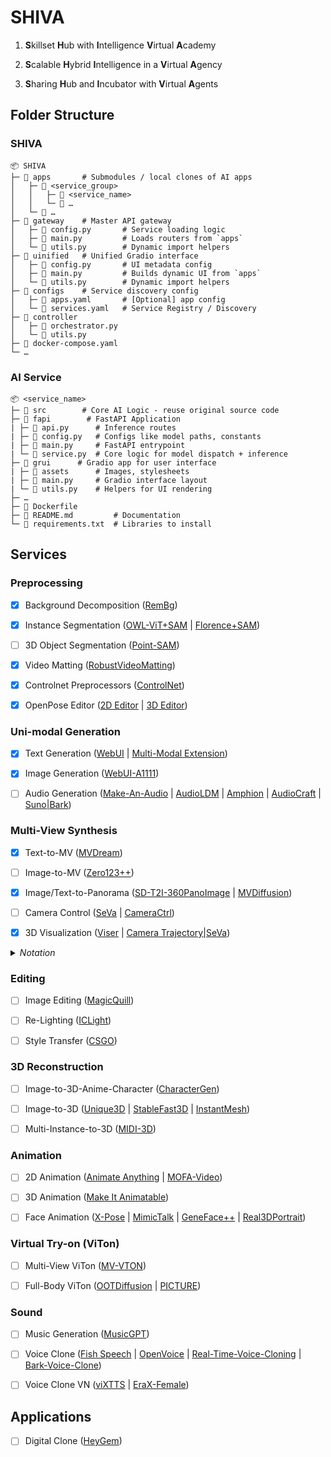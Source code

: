 # SHIVA

1. **S**killset **H**ub with **I**ntelligence **V**irtual **A**cademy

2. **S**calable **H**ybrid **I**ntelligence in a **V**irtual **A**gency

3. **S**haring **H**ub and **I**ncubator with **V**irtual **A**gents

## Folder Structure

### SHIVA

    📦 SHIVA
    ├─ 📂 apps       # Submodules / local clones of AI apps
    │   ├─ 📂 <service_group>
    │   │   ├─ 📂 <service_name>
    │   │   └─ 📂 …
    │   └─ 📂 …
    ├─ 📂 gateway    # Master API gateway
    │   ├─ 📄 config.py       # Service loading logic
    │   ├─ 📄 main.py         # Loads routers from `apps`
    │   └─ 📄 utils.py        # Dynamic import helpers
    ├─ 📂 uinified   # Unified Gradio interface
    │   ├─ 📄 config.py       # UI metadata config
    │   ├─ 📄 main.py         # Builds dynamic UI from `apps`
    │   └─ 📄 utils.py        # Dynamic import helpers
    ├─ 📂 configs    # Service discovery config
    │   ├─ 📄 apps.yaml       # [Optional] app config
    │   └─ 📄 services.yaml   # Service Registry / Discovery
    ├─ 📂 controller
    │   ├─ 📄 orchestrator.py
    │   └─ 📄 utils.py
    ├─ 📄 docker-compose.yaml
    └─ …

### AI Service

    📦 <service_name>
    ├─ 📂 src        # Core AI Logic - reuse original source code
    ├─ 📂 fapi        # FastAPI Application
    | ├─ 📄 api.py      # Inference routes
    | ├─ 📄 config.py   # Configs like model paths, constants
    | ├─ 📄 main.py     # FastAPI entrypoint
    | └─ 📄 service.py  # Core logic for model dispatch + inference
    ├─ 📂 grui      # Gradio app for user interface
    | ├─ 📂 assets      # Images, stylesheets
    | ├─ 📄 main.py     # Gradio interface layout
    | └─ 📄 utils.py    # Helpers for UI rendering
    ├─ …
    ├─ 📄 Dockerfile
    ├─ 📄 README.md         # Documentation
    └─ 📄 requirements.txt  # Libraries to install

## Services

### Preprocessing

- [x] Background Decomposition ([RemBg](https://github.com/HariWu1995/Anilluminus.AI/tree/main/src/apps/rembg))

- [x] Instance Segmentation ([OWL-ViT+SAM](https://huggingface.co/spaces/SkalskiP/florence-sam) | [Florence+SAM](https://huggingface.co/spaces/SkalskiP/florence-sam))

- [ ] 3D Object Segmentation ([Point-SAM](https://github.com/zyc00/Point-SAM))

- [x] Video Matting ([RobustVideoMatting](https://github.com/PeterL1n/RobustVideoMatting))

- [x] Controlnet Preprocessors ([ControlNet](https://github.com/Mikubill/sd-webui-controlnet))

- [x] OpenPose Editor ([2D Editor](https://github.com/huchenlei/sd-webui-openpose-editor) | [3D Editor](https://github.com/ZhUyU1997/open-pose-editor/releases))

### Uni-modal Generation

- [x] Text Generation ([WebUI](https://github.com/oobabooga/text-generation-webui) | [Multi-Modal Extension](https://github.com/oobabooga/text-generation-webui/blob/main/extensions/multimodal/README.md))

- [x] Image Generation ([WebUI-A1111](https://github.com/AUTOMATIC1111/stable-diffusion-webui))

- [ ] Audio Generation ([Make-An-Audio](https://github.com/Text-to-Audio/Make-An-Audio) | [AudioLDM](https://github.com/haoheliu/AudioLDM) | [Amphion](https://github.com/open-mmlab/Amphion) | [AudioCraft](https://github.com/facebookresearch/audiocraft) | [Suno|Bark](https://github.com/suno-ai/bark))

### Multi-View Synthesis

- [x] Text-to-MV ([MVDream](https://github.com/bytedance/MVDream))

- [ ] Image-to-MV ([Zero123++](https://github.com/SUDO-AI-3D/zero123plus))

- [x] Image/Text-to-Panorama ([SD-T2I-360PanoImage](https://github.com/ArcherFMY/SD-T2I-360PanoImage) | [MVDiffusion](https://github.com/Tangshitao/MVDiffusion))

- [ ] Camera Control ([SeVa](https://github.com/Stability-AI/stable-virtual-camera) | [CameraCtrl](https://github.com/hehao13/CameraCtrl))

- [x] 3D Visualization ([Viser](https://github.com/nerfstudio-project/viser) | [Camera Trajectory|SeVa](https://github.com/Stability-AI/stable-virtual-camera/blob/main/demo_gr.py#L769))

<details>
    <summary><i>Notation</i></summary>

- <b>MV</b>: Multi-view

</details>

### Editing

- [ ] Image Editing ([MagicQuill](https://github.com/ant-research/MagicQuill))

- [ ] Re-Lighting ([ICLight](https://github.com/lllyasviel/IC-Light))

- [ ] Style Transfer ([CSGO](https://github.com/instantX-research/CSGO))

### 3D Reconstruction

- [ ] Image-to-3D-Anime-Character ([CharacterGen](https://github.com/zjp-shadow/CharacterGen))

- [ ] Image-to-3D ([Unique3D](https://github.com/AiuniAI/Unique3D) | [StableFast3D](https://github.com/Stability-AI/stable-fast-3d) | [InstantMesh](https://github.com/TencentARC/InstantMesh))

- [ ] Multi-Instance-to-3D ([MIDI-3D](https://github.com/VAST-AI-Research/MIDI-3D))

### Animation

- [ ] 2D Animation ([Animate Anything](https://github.com/alibaba/animate-anything) | [MOFA-Video](https://github.com/MyNiuuu/MOFA-Video))

- [ ] 3D Animation ([Make It Animatable](https://github.com/jasongzy/Make-It-Animatable))

- [ ] Face Animation ([X-Pose](https://github.com/IDEA-Research/X-Pose) | [MimicTalk](https://github.com/yerfor/MimicTalk/) | [GeneFace++](https://github.com/yerfor/GeneFacePlusPlus/) | [Real3DPortrait](https://github.com/yerfor/Real3DPortrait))

### Virtual Try-on (ViTon)

- [ ] Multi-View ViTon ([MV-VTON](https://github.com/hywang2002/MV-VTON))

- [ ] Full-Body ViTon ([OOTDiffusion](https://huggingface.co/spaces/levihsu/OOTDiffusion) | [PICTURE](https://github.com/GAP-LAB-CUHK-SZ/PICTURE))

### Sound

- [ ] Music Generation ([MusicGPT](https://github.com/gabotechs/MusicGPT))

- [ ] Voice Clone ([Fish Speech](https://github.com/fishaudio/fish-speech) | [OpenVoice](https://github.com/myshell-ai/OpenVoice) | [Real-Time-Voice-Cloning](https://github.com/CorentinJ/Real-Time-Voice-Cloning) | [Bark-Voice-Clone](https://github.com/serp-ai/bark-with-voice-clone))

- [ ] Voice Clone VN ([viXTTS](https://github.com/thinhlpg/vixtts-demo) | [EraX-Female](https://huggingface.co/erax-ai/EraX-Smile-Female-F5-V1.0))


## Applications

- [ ] Digital Clone ([HeyGem](https://github.com/GuijiAI/HeyGem.ai))


